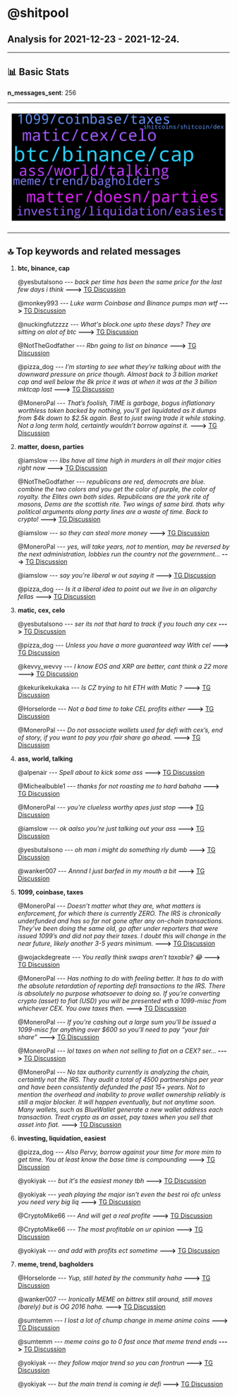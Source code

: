 # **@shitpool**
 ## Analysis for **2021-12-23** - **2021-12-24**.

---

## 📊 **Basic Stats**

**n_messages_sent**: 256

---
![wordcloud](shitpool_1Days_wordcloud.png)

---


## 🔝 **Top keywords and related messages**

1. **btc, binance, cap**

    @yesbutalsono --- *back per time has been the same price for  the last few days i think* **--->** [TG Discussion](https://t.me/shitpool/711329)

    @monkey993 --- *Luke warm Coinbase and Binance pumps man wtf* **--->** [TG Discussion](https://t.me/shitpool/711437)

    @nuckingfutzzzz --- *What's block.one upto these days? They are sitting on alot of btc* **--->** [TG Discussion](https://t.me/shitpool/711153)

    @NotTheGodfather --- *Rbn going to list on binance* **--->** [TG Discussion](https://t.me/shitpool/711250)

    @pizza_dog --- *I’m starting to see what they’re talking about with the downward pressure on price though. Almost back to 3 billion market cap and well below the 8k price it was at when it was at the 3 billion mktcap last* **--->** [TG Discussion](https://t.me/shitpool/711325)

    @MoneroPal --- *That’s foolish, TIME is garbage, bogus inflationary worthless token backed by nothing, you’ll get liquidated as it dumps from $4k down to $2.5k again. Best to just swing trade it while staking. Not a long term hold, certaintly wouldn’t borrow against it.* **--->** [TG Discussion](https://t.me/shitpool/710995)

2. **matter, doesn, parties**

    @iamslow --- *libs have all time high in murders in all their major cities right now* **--->** [TG Discussion](https://t.me/shitpool/711049)

    @NotTheGodfather --- *republicans are red, democrats are blue. combine the two colors and you get the color of purple, the color of royalty. the Elites own both sides. Republicans are the york rite of masons, Dems are the scottish rite. Two wings of same bird.  thats why political arguments along party lines are a waste of time. Back to crypto!* **--->** [TG Discussion](https://t.me/shitpool/711088)

    @iamslow --- *so they can steal more money* **--->** [TG Discussion](https://t.me/shitpool/711027)

    @MoneroPal --- *yes, will take years, not to mention, may be reversed by the next administration, lobbies run the country not the government...* **--->** [TG Discussion](https://t.me/shitpool/711028)

    @iamslow --- *say you're liberal w out saying it* **--->** [TG Discussion](https://t.me/shitpool/711040)

    @pizza_dog --- *Is it a liberal idea to point out we live in an oligarchy fellas* **--->** [TG Discussion](https://t.me/shitpool/711076)

3. **matic, cex, celo**

    @yesbutalsono --- *ser its not that hard to track if you touch any cex* **--->** [TG Discussion](https://t.me/shitpool/710986)

    @pizza_dog --- *Unless you have a more guaranteed way With cel* **--->** [TG Discussion](https://t.me/shitpool/710992)

    @kevvy_wevvy --- *I know EOS and XRP are better, cant think a 22 more* **--->** [TG Discussion](https://t.me/shitpool/711353)

    @kekurikekukaka --- *Is CZ trying to hit ETH with Matic ?* **--->** [TG Discussion](https://t.me/shitpool/711268)

    @Horselorde --- *Not a bad time to take CEL profits either* **--->** [TG Discussion](https://t.me/shitpool/710982)

    @MoneroPal --- *Do not associate wallets used for defi with cex’s, end of story, if you want to pay you rfair share go ahead.* **--->** [TG Discussion](https://t.me/shitpool/711026)

4. **ass, world, talking**

    @alpenair --- *Spell about to kick some ass* **--->** [TG Discussion](https://t.me/shitpool/711423)

    @Michealbuble1 --- *thanks for not roasting me to hard bahaha* **--->** [TG Discussion](https://t.me/shitpool/711262)

    @MoneroPal --- *you’re clueless worthy apes just stop* **--->** [TG Discussion](https://t.me/shitpool/711013)

    @iamslow --- *ok aalso you're just talking out your ass* **--->** [TG Discussion](https://t.me/shitpool/711069)

    @yesbutalsono --- *oh man i might do something rly dumb* **--->** [TG Discussion](https://t.me/shitpool/710970)

    @wanker007 --- *Annnd I just barfed in my mouth a bit* **--->** [TG Discussion](https://t.me/shitpool/711357)

5. **1099, coinbase, taxes**

    @MoneroPal --- *Doesn’t matter what they are, what matters is enforcement, for which there is currently ZERO. The IRS is chronically underfunded and has so far not gone after any on-chain transactions. They’ve been doing the same old, go after under reporters that were issued 1099’s and did not pay their taxes. I doubt this will change in the near future, likely another 3-5 years minimum.* **--->** [TG Discussion](https://t.me/shitpool/711024)

    @wojackdegreate --- *You really think swaps aren’t taxable? 😂* **--->** [TG Discussion](https://t.me/shitpool/711019)

    @MoneroPal --- *Has nothing to do with feeling better. It has to do with the absolute retardation of reporting defi transactions to the IRS. There is absolutely no purpose whatsoever to doing so. If you’re converting crypto (asset) to fiat (USD) you will be presented wth a 1099-misc from whichever CEX. You owe taxes then.* **--->** [TG Discussion](https://t.me/shitpool/711018)

    @MoneroPal --- *If you’re cashing out a large sum you’ll be issued a 1099-misc for anything over $600 so you’ll need to pay “your fair share”* **--->** [TG Discussion](https://t.me/shitpool/710997)

    @MoneroPal --- *lol taxes on when not selling to fiat on a CEX? ser…* **--->** [TG Discussion](https://t.me/shitpool/710985)

    @MoneroPal --- *No tax authority currently is analyzing the chain, certaintly not the IRS. They audit a total of 4500 partnerships per year and have been consistently defunded the past 15+ years. Not to mention the overhead and inability to prove wallet ownership reliably is still a major blocker. It will happen eventually, but not anytime soon. Many wallets, such as BlueWallet generate a new wallet address each transaction. Treat crypto as an asset, pay taxes when you sell that asset into fiat.* **--->** [TG Discussion](https://t.me/shitpool/710987)

6. **investing, liquidation, easiest**

    @pizza_dog --- *Also Pervy, borrow against your time for more mim to get time. You at least know the base time is compounding* **--->** [TG Discussion](https://t.me/shitpool/710991)

    @yokiyak --- *but it's the easiest  money tbh* **--->** [TG Discussion](https://t.me/shitpool/711485)

    @yokiyak --- *yeah playing the major isn't even the best roi ofc unless you need very big liq* **--->** [TG Discussion](https://t.me/shitpool/711490)

    @CryptoMike66 --- *And will get a real profite* **--->** [TG Discussion](https://t.me/shitpool/711526)

    @CryptoMike66 --- *The most profitable on ur opinion* **--->** [TG Discussion](https://t.me/shitpool/711508)

    @yokiyak --- *and add with profits ect sometime* **--->** [TG Discussion](https://t.me/shitpool/711495)

7. **meme, trend, bagholders**

    @Horselorde --- *Yup, still hated by the community haha* **--->** [TG Discussion](https://t.me/shitpool/711173)

    @wanker007 --- *Ironically MEME on bittrex still around, still moves (barely) but is OG 2016 haha.* **--->** [TG Discussion](https://t.me/shitpool/711533)

    @sumtemm --- *I lost a lot of chump change in meme anime coins* **--->** [TG Discussion](https://t.me/shitpool/711531)

    @sumtemm --- *meme coins go to 0 fast once that meme trend ends* **--->** [TG Discussion](https://t.me/shitpool/711530)

    @yokiyak --- *they follow major trend so you can frontrun* **--->** [TG Discussion](https://t.me/shitpool/711499)

    @yokiyak --- *but the main trend is coming ie defi* **--->** [TG Discussion](https://t.me/shitpool/711487)

